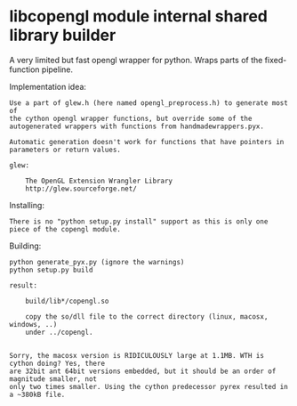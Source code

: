 libcopengl module internal shared library builder
=================================================

A very limited but fast opengl wrapper for python. Wraps parts of the fixed-function pipeline.


Implementation idea:

    Use a part of glew.h (here named opengl_preprocess.h) to generate most of
    the cython opengl wrapper functions, but override some of the
    autogenerated wrappers with functions from handmadewrappers.pyx.

    Automatic generation doesn't work for functions that have pointers in
    parameters or return values.

    glew:

        The OpenGL Extension Wrangler Library
        http://glew.sourceforge.net/


Installing:

    There is no "python setup.py install" support as this is only one piece of the copengl module.


Building:

    python generate_pyx.py (ignore the warnings)
    python setup.py build

    result:

        build/lib*/copengl.so

        copy the so/dll file to the correct directory (linux, macosx, windows, ..)
        under ../copengl.


    Sorry, the macosx version is RIDICULOUSLY large at 1.1MB. WTH is cython doing? Yes, there
    are 32bit ant 64bit versions embedded, but it should be an order of magnitude smaller, not
    only two times smaller. Using the cython predecessor pyrex resulted in a ~380kB file.

